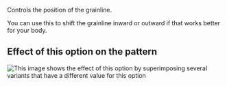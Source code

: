 Controls the position of the grainline.

You can use this to shift the grainline inward or outward if that works better for your body.

## Effect of this option on the pattern

![This image shows the effect of this option by superimposing several variants that have a different value for this option](paco\_grainlineposition\_sample.svg "Effect of this option on the pattern")
